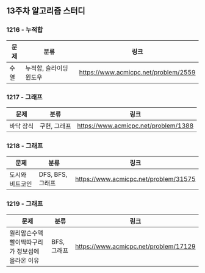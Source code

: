 ## 13주차 알고리즘 스터디  


### 1216 - 누적합

| 문제 | 분류            | 링크                                   |
|----|---------------|--------------------------------------|
| 수열 | 누적합, 슬라이딩 윈도우 | https://www.acmicpc.net/problem/2559 |

### 1217 - 그래프

| 문제    | 분류      | 링크                                   |
|-------|---------|--------------------------------------|
| 바닥 장식 | 구현, 그래프 | https://www.acmicpc.net/problem/1388 |

### 1218 - 그래프

| 문제       | 분류            | 링크                                    |
|----------|---------------|---------------------------------------|
| 도시와 비트코인 | DFS, BFS, 그래프 | https://www.acmicpc.net/problem/31575 |

### 1219 - 그래프

| 문제                        | 분류       | 링크                                    |
|---------------------------|----------|---------------------------------------|
| 윌리암슨수액빨이딱따구리가 정보섬에 올라온 이유 | BFS, 그래프 | https://www.acmicpc.net/problem/17129 |
